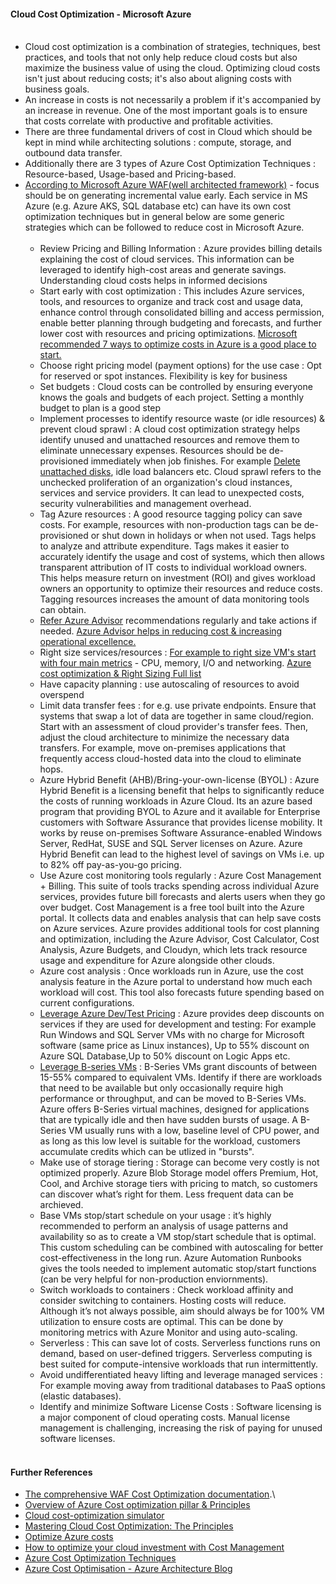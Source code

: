 #### Cloud Cost Optimization - Microsoft Azure <br/><br/>
* Cloud cost optimization is a combination of strategies, techniques, best practices, and tools that not only help reduce cloud costs but also maximize the business value of using the cloud. Optimizing cloud costs isn't just about reducing costs; it's also about aligning costs with business goals. 
* An increase in costs is not necessarily a problem if it's accompanied by an increase in revenue. One of the most important goals is to ensure that costs correlate with productive and profitable activities.<br/>
* There are three fundamental drivers of cost in Cloud which should be kept in mind while architecting solutions : compute, storage, and outbound data transfer. <br/>
* Additionally there are 3 types of Azure Cost Optimization Techniques : Resource-based, Usage-based and Pricing-based. <br/>
* [According to Microsoft Azure WAF(well architected framework)](https://learn.microsoft.com/en-us/azure/architecture/framework/#cost-optimization) - focus should be on generating incremental value early. Each service in MS Azure (e.g. Azure AKS, SQL database etc) can have its own cost optimization techniques but in general below are some generic strategies which can be followed to reduce cost in Microsoft Azure. <br/><br/>
  * Review Pricing and Billing Information : Azure provides billing details explaining the cost of cloud services. This information can be leveraged to identify high-cost areas and generate savings. Understanding cloud costs helps in informed decisions <br/>
  * Start early with cost optimization : This includes Azure services, tools, and resources to organize and track cost and usage data, enhance control through consolidated billing and access permission, enable better planning through budgeting and forecasts, and further lower cost with resources and pricing optimizations. [Microsoft recommended 7 ways to optimize costs in Azure is a good place to start.](https://azure.microsoft.com/en-us/solutions/cost-optimization/#ways-to-optimize) <br/>
  * Choose right pricing model (payment options) for the use case : Opt for reserved or spot instances. Flexibility is key for business <br/>
  * Set budgets : Cloud costs can be controlled by ensuring everyone knows the goals and budgets of each project. Setting a monthly budget to plan is a good step <br/>
  * Implement processes to identify resource waste (or idle resources) & prevent cloud sprawl : A cloud cost optimization strategy helps identify unused and unattached resources and remove them to eliminate unnecessary expenses. Resources should be de-provisioned immediately when job finishes. For example [Delete unattached disks](https://learn.microsoft.com/en-us/azure/virtual-machines/windows/find-unattached-disks), idle load balancers etc. Cloud sprawl refers to the unchecked proliferation of an organization's cloud instances, services and service providers. It can lead to unexpected costs, security vulnerabilities and management overhead. <br/>
  * Tag Azure resources : A good resource tagging policy can save costs. For example, resources with non-production tags can be de-provisioned or shut down in holidays or when not used. Tags helps to analyze and attribute expenditure. Tags makes it easier to accurately identify the usage and cost of systems, which then allows transparent attribution of IT costs to individual workload owners. This helps measure return on investment (ROI) and gives workload owners an opportunity to optimize their resources and reduce costs. Tagging resources increases the amount of data monitoring tools can obtain.<br/>
  * [Refer Azure Advisor](https://azure.microsoft.com/en-us/products/advisor/#features) recommendations regularly and take actions if needed. [Azure Advisor helps in reducing cost & increasing operational excellence.](https://learn.microsoft.com/en-us/azure/advisor/advisor-overview)  <br/>
  * Right size services/resources : [For example to right size VM's start with four main metrics](https://learn.microsoft.com/en-us/azure/advisor/advisor-cost-recommendations) - CPU, memory, I/O and networking. [Azure cost optimization & Right Sizing Full list](https://learn.microsoft.com/en-us/azure/advisor/advisor-reference-cost-recommendations)<br/>
  * Have capacity planning : use autoscaling of resources to avoid overspend <br/>
  * Limit data transfer fees : for e.g. use private endpoints. Ensure that systems that swap a lot of data are together in same cloud/region. Start with an assessment of cloud provider's transfer fees. Then, adjust the cloud architecture to minimize the necessary data transfers. For example, move on-premises applications that frequently access cloud-hosted data into the cloud to eliminate hops.<br/>
  * Azure Hybrid Benefit (AHB)/Bring-your-own-license (BYOL) : Azure Hybrid Benefit is a licensing benefit that helps to significantly reduce the costs of running workloads in Azure Cloud. Its an azure based program that providing BYOL to Azure and it available for Enterprise customers with Software Assurance that provides license mobility. It works by reuse on-premises Software Assurance-enabled Windows Server, RedHat, SUSE and SQL Server licenses on Azure. Azure Hybrid Benefit can lead to the highest level of savings on VMs i.e. up to 82% off pay-as-you-go pricing. <br/>
  * Use Azure cost monitoring tools regularly : Azure Cost Management + Billing. This suite of tools tracks spending across individual Azure services, provides future bill forecasts and alerts users when they go over budget. Cost Management is a free tool built into the Azure portal. It collects data and enables analysis that can help save costs on Azure services. Azure provides additional tools for cost planning and optimization, including the Azure Advisor, Cost Calculator, Cost Analysis, Azure Budgets, and Cloudyn, which lets track resource usage and expenditure for Azure alongside other clouds. <br/>
  * Azure cost analysis : Once workloads run in Azure, use the cost analysis feature in the Azure portal to understand how much each workload will cost. This tool also forecasts future spending based on current configurations.<br/>
  * [Leverage Azure Dev/Test Pricing](https://azure.microsoft.com/en-us/pricing/dev-test/) :  Azure provides deep discounts on services if they are used for development and testing: For example Run Windows and SQL Server VMs with no charge for Microsoft software (same price as Linux instances), Up to 55% discount on Azure SQL Database,Up to 50% discount on Logic Apps etc. <br/>
  * [Leverage B-series VMs](https://learn.microsoft.com/en-us/azure/virtual-machines/sizes-b-series-burstable) : B-Series VMs grant discounts of between 15-55% compared to equivalent VMs. Identify if there are workloads that need to be available but only occasionally require high performance or throughput, and can be moved  to B-Series VMs. Azure offers B-Series virtual machines, designed for applications that are typically idle and then have sudden bursts of usage. A B-Series VM usually runs with a low, baseline level of CPU power, and as long as this low level is suitable for the workload, customers accumulate credits which can be utlized in "bursts".  <br/>
  * Make use of storage tiering : Storage can become very costly is not optimized properly. Azure Blob Storage model offers Premium, Hot, Cool, and Archive storage tiers with pricing to match, so customers can discover what’s right for them. Less frequent data can be archieved.<br/>
  * Base VMs stop/start schedule on your usage : it’s highly recommended to perform an analysis of usage patterns and availability so as to create a VM stop/start schedule that is optimal. This custom scheduling can be combined with autoscaling for better cost-effectiveness in the long run.  Azure Automation Runbooks gives the tools needed to implement automatic stop/start functions (can be very helpful for non-production enviornments). <br/>
  * Switch workloads to containers : Check workload affinity and consider switching to containers. Hosting costs will reduce. Although it’s not always possible, aim should always be for 100% VM utilization to ensure costs are optimal. This can be done by monitoring metrics with Azure Monitor and using auto-scaling. <br/>
  * Serverless : This can save lot of costs. Serverless functions runs on demand, based on user-defined triggers. Serverless computing is best suited for compute-intensive workloads that run intermittently.<br/>
  * Avoid undifferentiated heavy lifting and leverage managed services : For example moving away from traditional databases to PaaS options (elastic databases). <br/>
  * Identify and minimize Software License Costs : Software licensing is a major component of cloud operating costs. Manual license management is challenging, increasing the risk of paying for unused software licenses. <br/><br/>
  
  

#### Further References <br/>
* [The comprehensive WAF Cost Optimization documentation](https://learn.microsoft.com/en-us/azure/architecture/framework/cost/).\
* [Overview of Azure Cost optimization pillar & Principles](https://learn.microsoft.com/en-us/azure/architecture/framework/cost/overview)<br/>
* [Cloud cost-optimization simulator](https://www.mckinsey.com/capabilities/mckinsey-digital/our-insights/cloud-cost-optimization-simulator#)<br/>
* [Mastering Cloud Cost Optimization: The Principles](https://www.ibm.com/cloud/blog/mastering-cloud-cost-optimization-the-principles)<br/>
* [Optimize Azure costs](https://azure.microsoft.com/en-us/solutions/cost-optimization/#tools)<br/>
* [How to optimize your cloud investment with Cost Management](https://learn.microsoft.com/en-us/azure/cost-management-billing/costs/cost-mgt-best-practices)<br/>
* [Azure Cost Optimization Techniques](https://www.linkedin.com/pulse/azure-cost-optimization-techniques-dr-rabi-prasad-padhy?trk=pulse-article_more-articles_related-content-card)<br/>
* [Azure Cost Optimisation - Azure Architecture Blog](https://techcommunity.microsoft.com/t5/azure-architecture-blog/azure-cost-optimisation/ba-p/3624817)<br/>

